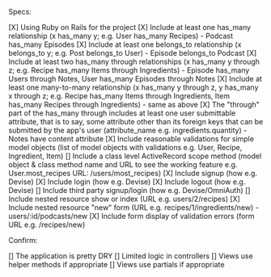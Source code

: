 Specs:

 [X] Using Ruby on Rails for the project
 [X] Include at least one has_many relationship (x has_many y; e.g. User has_many Recipes) - Podcast has_many Episodes
 [X] Include at least one belongs_to relationship (x belongs_to y; e.g. Post belongs_to User) - Episode belongs_to Podcast
 [X] Include at least two has_many through relationships (x has_many y through z; e.g. Recipe has_many Items through Ingredients) - Episode has_many Users through Notes, User has_many Episodes through Notes
 [X] Include at least one many-to-many relationship (x has_many y through z, y has_many x through z; e.g. Recipe has_many Items through Ingredients, Item has_many Recipes   through Ingredients) - same as above
 [X] The "through" part of the has_many through includes at least one user submittable attribute, that is to say, some attribute other than its foreign keys that can be       submitted by the app's user (attribute_name e.g. ingredients.quantity) - Notes have content attribute
 [X] Include reasonable validations for simple model objects (list of model objects with validations e.g. User, Recipe, Ingredient, Item)
 [] Include a class level ActiveRecord scope method (model object & class method name and URL to see the working feature e.g. User.most_recipes URL: /users/most_recipes)
 [X] Include signup (how e.g. Devise)
 [X] Include login (how e.g. Devise)
 [X] Include logout (how e.g. Devise)
 [] Include third party signup/login (how e.g. Devise/OmniAuth)
 [] Include nested resource show or index (URL e.g. users/2/recipes)
 [X] Include nested resource "new" form (URL e.g. recipes/1/ingredients/new) - users/:id/podcasts/new
 [X] Include form display of validation errors (form URL e.g. /recipes/new)

Confirm:

[] The application is pretty DRY
[] Limited logic in controllers
[] Views use helper methods if appropriate
[] Views use partials if appropriate